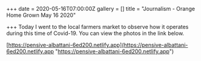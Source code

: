 +++
date = 2020-05-16T07:00:00Z
gallery = []
title = "Journalism - Orange  Home Grown May 16 2020"

+++
Today I went to the local farmers market to observe how it operates during this time of Covid-19. You can view the photos in the link below.

[https://pensive-albattani-6ed200.netlify.app](https://pensive-albattani-6ed200.netlify.app  "https://pensive-albattani-6ed200.netlify.app")